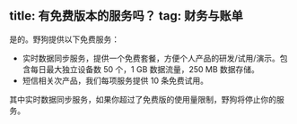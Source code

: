 title: 有免费版本的服务吗？
tag: 财务与账单
---
是的。野狗提供以下免费服务：

- 实时数据同步服务，提供一个免费套餐，方便个人产品的研发/试用/演示。包含每日最大独立设备数 50 个，1 GB 数据流量，250 MB 数据存储。
- 短信相关次产品，我们每项服务提供 10 条免费试用。

其中实时数据同步服务，如果你超过了免费版的使用量限制，野狗将停止你的服务。






